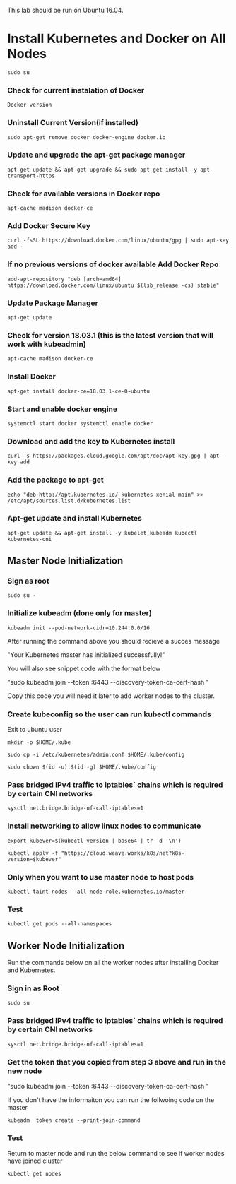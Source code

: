 This lab should be run on Ubuntu 16.04.

# Install Kubernetes and Docker on All Nodes

`
sudo su
`

### Check for current instalation of Docker

`
Docker version
`

### Uninstall Current Version(if installed)

`
sudo apt-get remove docker docker-engine docker.io
`

### Update and upgrade the apt-get package manager

`
apt-get update && apt-get upgrade && sudo apt-get install -y apt-transport-https
`

### Check for available versions in Docker repo

`
apt-cache madison docker-ce
`

### Add Docker Secure Key

`
curl -fsSL https://download.docker.com/linux/ubuntu/gpg | sudo apt-key add -
`


### If no previous versions of docker available Add Docker Repo

`
add-apt-repository "deb [arch=amd64] https://download.docker.com/linux/ubuntu $(lsb_release -cs) stable"
`

### Update Package Manager

`
apt-get update
`

### Check for version 18.03.1 (this is the latest version that will work with kubeadmin)

`
apt-cache madison docker-ce
`

### Install Docker

`
apt-get install docker-ce=18.03.1~ce-0~ubuntu
`

### Start and enable docker engine
`
systemctl start docker
systemctl enable docker
`

### Download and add the key to Kubernetes install

`
curl -s https://packages.cloud.google.com/apt/doc/apt-key.gpg | apt-key add
`

### Add the package to apt-get

`
echo "deb http://apt.kubernetes.io/ kubernetes-xenial main" >> /etc/apt/sources.list.d/kubernetes.list
`

### Apt-get update and install Kubernetes

`
apt-get update && apt-get install -y kubelet kubeadm kubectl kubernetes-cni
`


## Master Node Initialization


### Sign as root

`
sudo su -
`


### Initialize kubeadm (done only for master)

`
kubeadm init --pod-network-cidr=10.244.0.0/16
`

After running the command above you should recieve a succes message 

"Your Kubernetes master has initialized successfully!"

You will also see snippet code with the format below

"sudo kubeadm join --token <token> <IP>:6443 --discovery-token-ca-cert-hash
<hash>"

Copy this code you will need it later to add worker nodes to the cluster.



### Create kubeconfig so the user can run kubectl commands

Exit to ubuntu user

`
mkdir -p $HOME/.kube
`

`
sudo cp -i /etc/kubernetes/admin.conf $HOME/.kube/config
`

`
sudo chown $(id -u):$(id -g) $HOME/.kube/config
`

### Pass bridged IPv4 traffic to iptables` chains which is required by certain CNI networks

`
sysctl net.bridge.bridge-nf-call-iptables=1
`


### Install  networking to allow linux nodes to communicate

`
export kubever=$(kubectl version | base64 | tr -d '\n')
`

`
kubectl apply -f "https://cloud.weave.works/k8s/net?k8s-version=$kubever"
`

### Only when you want to use master node to host pods 

`
kubectl taint nodes --all node-role.kubernetes.io/master-
`

### Test

`
kubectl get pods --all-namespaces
`

## Worker Node Initialization

Run the commands below on all the worker nodes after installing Docker and Kubernetes.

### Sign in as Root

`
sudo su
`

### Pass bridged IPv4 traffic to iptables` chains which is required by certain CNI networks

`
sysctl net.bridge.bridge-nf-call-iptables=1
`

### Get the token that you copied from step 3 above and run in the new node

"sudo kubeadm join --token <token> <IP>:6443 --discovery-token-ca-cert-hash
<hash>"

If you don't have the informaiton you can run the follwoing code on the master

`
kubeadm  token create --print-join-command
`

### Test

Return to master node and run the below command to see if worker nodes have joined cluster 

`
kubectl get nodes
`


 

